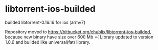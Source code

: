 libtorrent-ios-builded
======================

builded libtorrent-0.16.16 for ios (armv7)

Repository moved to https://bitbucket.org/chublix/libtorrent-ios-builded, because new binary have size over 600 Mb =(
Library updated to version 1.0.6 and builded like universal(fat) library.
